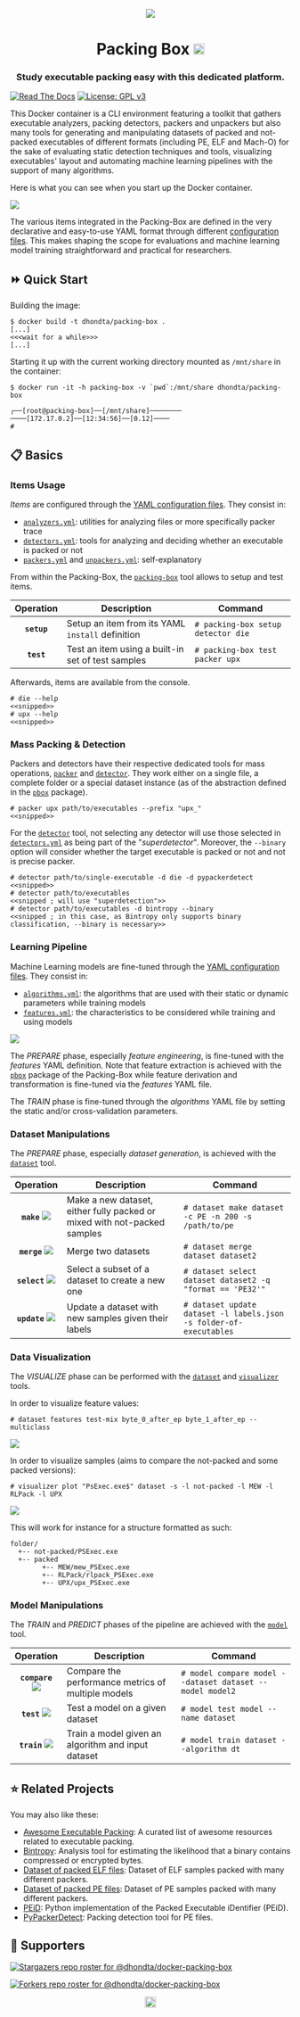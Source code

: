 <p align="center"><img src="https://github.com/dhondta/docker-packing-box/raw/main/docs/pages/imgs/logo.png"></p>
<h1 align="center">Packing Box <a href="https://twitter.com/intent/tweet?text=Packing%20Box%20-%20Docker%20container%20featuring%20a%20CLI%20environment%20with%20packers%20and%20detectors%20for%20studying%20executable%20packing%2c%20including%20machine%20learning%20dataset%20generation%20and%20pipeline%20execution%2e%0ahttps%3a%2f%2fgithub%2ecom%2fdhondta%2fdocker-packing-box&hashtags=docker,container,python,infosec,cybersecurity,malware"><img src="https://img.shields.io/badge/Tweet--lightgrey?logo=twitter&style=social" alt="Tweet" height="20"/></a></h1>
<h3 align="center">Study executable packing easy with this dedicated platform.</h3>

[![Read The Docs](https://readthedocs.org/projects/docker-packing-box/badge/?version=latest)](http://docker-packing-box.readthedocs.io/en/latest/?badge=latest)
[![License: GPL v3](https://img.shields.io/badge/License-GPLv3-orange.svg)](https://www.gnu.org/licenses/gpl-3.0)

This Docker container is a CLI environment featuring a toolkit that gathers executable analyzers, packing detectors, packers and unpackers but also many tools for generating and manipulating datasets of packed and not-packed executables of different formats (including PE, ELF and Mach-O) for the sake of evaluating static detection techniques and tools, visualizing executables' layout and automating machine learning pipelines with the support of many algorithms.

Here is what you can see when you start up the Docker container.

![](docs/pages/imgs/screenshot.png)

The various items integrated in the Packing-Box are defined in the very declarative and easy-to-use YAML format through different [configuration files](https://github.com/dhondta/docker-packing-box/tree/main/src/conf). This makes shaping the scope for evaluations and machine learning model training straightforward and practical for researchers.

## :fast_forward: Quick Start

Building the image:

```console
$ docker build -t dhondta/packing-box .
[...]
<<<wait for a while>>>
[...]
```

Starting it up with the current working directory mounted as `/mnt/share` in the container:

```console
$ docker run -it -h packing-box -v `pwd`:/mnt/share dhondta/packing-box

┌──[root@packing-box]──[/mnt/share]────────           ────[172.17.0.2]──[12:34:56]──[0.12]────
# 
```

## :clipboard: Basics

### Items Usage

*Items* are configured through the [YAML configuration files](https://github.com/dhondta/docker-packing-box/tree/main/src/conf). They consist in:
- [`analyzers.yml`](https://github.com/dhondta/docker-packing-box/blob/main/src/conf/analyzers.yml): utilities for analyzing files or more specifically packer trace
- [`detectors.yml`](https://github.com/dhondta/docker-packing-box/blob/main/src/conf/detectors.yml): tools for analyzing and deciding whether an executable is packed or not
- [`packers.yml`](https://github.com/dhondta/docker-packing-box/blob/main/src/conf/packers.yml) and [`unpackers.yml`](https://github.com/dhondta/docker-packing-box/blob/main/src/conf/unpackers.yml): self-explanatory

From within the Packing-Box, the [`packing-box`](https://github.com/dhondta/docker-packing-box/blob/main/src/files/tools/packing-box) tool allows to setup and test items.

**Operation** | **Description** | **Command**
:---:| --- | ---
**`setup`** | Setup an item from its YAML `install` definition | `# packing-box setup detector die`
**`test`** | Test an item using a built-in set of test samples | `# packing-box test packer upx`

Afterwards, items are available from the console.

```console
# die --help
<<snipped>>
# upx --help
<<snipped>>
```

### Mass Packing & Detection

Packers and detectors have their respective dedicated tools for mass operations, [`packer`](https://github.com/dhondta/docker-packing-box/blob/main/src/files/tools/packer) and [`detector`](https://github.com/dhondta/docker-packing-box/blob/main/src/files/tools/detector). They work either on a single file, a complete folder or a special dataset instance (as of the abstraction defined in the [`pbox`](https://github.com/dhondta/docker-packing-box/tree/main/src/lib/pbox) package).

```console
# packer upx path/to/executables --prefix "upx_"
<<snipped>>
```

For the [`detector`](https://github.com/dhondta/docker-packing-box/blob/main/src/files/tools/detector) tool, not selecting any detector will use those selected in [`detectors.yml`](https://github.com/dhondta/docker-packing-box/blob/main/src/conf/detectors.yml) as being part of the "*superdetector*". Moreover, the `--binary` option will consider whether the target executable is packed or not and not is precise packer.

```console
# detector path/to/single-executable -d die -d pypackerdetect
<<snipped>>
# detector path/to/executables
<<snipped ; will use "superdetection">>
# detector path/to/executables -d bintropy --binary
<<snipped ; in this case, as Bintropy only supports binary classification, --binary is necessary>>
```

### Learning Pipeline

Machine Learning models are fine-tuned through the [YAML configuration files](https://github.com/dhondta/docker-packing-box/tree/main/src/conf). They consist in:
- [`algorithms.yml`](https://github.com/dhondta/docker-packing-box/blob/main/src/conf/algorithms.yml): the algorithms that are used with their static or dynamic parameters while training models
- [`features.yml`](https://github.com/dhondta/docker-packing-box/blob/main/src/conf/features.yml): the characteristics to be considered while training and using models

![](docs/pages/imgs/machine-learning-pipeline.png)

The *PREPARE* phase, especially *feature engineering*, is fine-tuned with the *features* YAML definition. Note that feature extraction is achieved with the [`pbox`](https://github.com/dhondta/docker-packing-box/tree/main/src/lib/pbox) package of the Packing-Box while feature derivation and transformation is fine-tuned via the *features* YAML file.

The *TRAIN* phase is fine-tuned through the *algorithms* YAML file by setting the static and/or cross-validation parameters.

### Dataset Manipulations

The *PREPARE* phase, especially *dataset generation*, is achieved with the [`dataset`](https://github.com/dhondta/docker-packing-box/blob/main/src/files/tools/dataset) tool.

**Operation** | **Description** | **Command**
:---:| --- | ---
**`make`** ![](docs/pages/imgs/dataset-operations-make.png) | Make a new dataset, either fully packed or mixed with not-packed samples | `# dataset make dataset -c PE -n 200 -s /path/to/pe`
**`merge`** ![](docs/pages/imgs/dataset-operations-merge.png) | Merge two datasets | `# dataset merge dataset dataset2`
**`select`** ![](docs/pages/imgs/dataset-operations-select.png) | Select a subset of a dataset to create a new one | `# dataset select dataset dataset2 -q "format == 'PE32'"`
**`update`** ![](docs/pages/imgs/dataset-operations-update.png) | Update a dataset with new samples given their labels | `# dataset update dataset -l labels.json -s folder-of-executables`

### Data Visualization

The *VISUALIZE* phase can be performed with the [`dataset`](https://github.com/dhondta/docker-packing-box/blob/main/src/files/tools/dataset) and [`visualizer`](https://github.com/dhondta/docker-packing-box/blob/main/src/files/tools/visualizer) tools.

In order to visualize feature values:

```console
# dataset features test-mix byte_0_after_ep byte_1_after_ep --multiclass
```

![](docs/pages/imgs/data-visualization-features.png)

In order to visualize samples (aims to compare the not-packed and some packed versions):

```console
# visualizer plot "PsExec.exe$" dataset -s -l not-packed -l MEW -l RLPack -l UPX
```

![](docs/pages/imgs/data-visualization-psexec.png)

This will work for instance for a structure formatted as such:

```
folder/
  +-- not-packed/PSExec.exe
  +-- packed
        +-- MEW/mew_PSExec.exe
        +-- RLPack/rlpack_PSExec.exe
        +-- UPX/upx_PSExec.exe
```

### Model Manipulations

The *TRAIN* and *PREDICT* phases of the pipeline are achieved with the [`model`](https://github.com/dhondta/docker-packing-box/blob/main/src/files/tools/model) tool. 

**Operation** | **Description** | **Command**
:---:| --- | ---
**`compare`** ![](docs/pages/imgs/model-operations-compare.png) | Compare the performance metrics of multiple models | `# model compare model --dataset dataset --model model2`
**`test`** ![](docs/pages/imgs/model-operations-test.png) | Test a model on a given dataset | `# model test model --name dataset`
**`train`** ![](docs/pages/imgs/model-operations-train.png) | Train a model given an algorithm and input dataset | `# model train dataset --algorithm dt`


## :star: Related Projects

You may also like these:

- [Awesome Executable Packing](https://github.com/dhondta/awesome-executable-packing): A curated list of awesome resources related to executable packing.
- [Bintropy](https://github.com/dhondta/bintropy): Analysis tool for estimating the likelihood that a binary contains compressed or encrypted bytes.
- [Dataset of packed ELF files](https://github.com/dhondta/dataset-packed-elf): Dataset of ELF samples packed with many different packers.
- [Dataset of packed PE files](https://github.com/dhondta/dataset-packed-pe): Dataset of PE samples packed with many different packers.
- [PEiD](https://github.com/dhondta/peid): Python implementation of the Packed Executable iDentifier (PEiD).
- [PyPackerDetect](https://github.com/dhondta/PyPackerDetect): Packing detection tool for PE files.


## :clap:  Supporters

[![Stargazers repo roster for @dhondta/docker-packing-box](https://reporoster.com/stars/dark/dhondta/docker-packing-box)](https://github.com/dhondta/docker-packing-box/stargazers)

[![Forkers repo roster for @dhondta/docker-packing-box](https://reporoster.com/forks/dark/dhondta/docker-packing-box)](https://github.com/dhondta/docker-packing-box/network/members)

<p align="center"><a href="#"><img src="https://img.shields.io/badge/Back%20to%20top--lightgrey?style=social" alt="Back to top" height="20"/></a></p>

